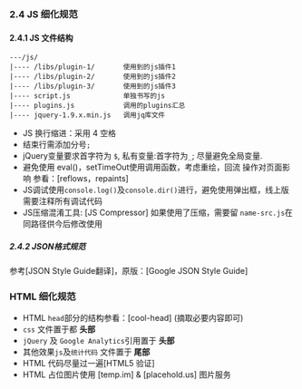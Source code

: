 ### 2.4 JS 细化规范

#### 2.4.1 JS 文件结构
    ---/js/
    |---- /libs/plugin-1/       使用到的js插件1
    |---- /libs/plugin-2/       使用到的js插件2
    |---- /libs/plugin-3/       使用到的js插件3
    |---- script.js             单独书写的js
    |---- plugins.js            调用的plugins汇总
    |---- jquery-1.9.x.min.js   调用jq库文件

* JS 换行缩进：采用 4 空格
* 结束行需添加分号`;`
* jQuery变量要求首字符为 `$`, 私有变量:首字符为`_`; 尽量避免全局变量.
* 避免使用 eval()，setTimeOut使用调用函数，考虑重绘，回流 操作对页面影响  参看：[reflows，repaints]
* JS调试使用`console.log()`及`console.dir()`进行，避免使用弹出框，线上版需要注释所有调试代码
* JS压缩混淆工具: [JS Compressor]  如果使用了压缩，需要留 `name-src.js`在同路径供今后修改使用

##### 2.4.2 JSON格式规范
参考[JSON Style Guide翻译]，原版：[Google JSON Style Guide]

### HTML 细化规范
* HTML `head`部分的结构参看：[cool-head] \(摘取必要内容即可)
* `css` 文件置于都 **头部**
* `jQuery` 及 `Google Analytics`引用置于 **头部**
* 其他效果`js`及`统计代码` 文件置于 **尾部**
* HTML 代码尽量过一遍[HTML5 验证]
* HTML 占位图片使用 [temp.im] & [placehold.us] 图片服务
